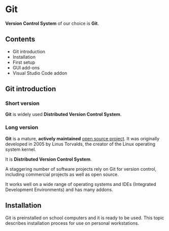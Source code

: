 # Git

**Version Control System** of our choice is **Git**.

## Contents

- Git introduction
- Installation
- First setup
- GUI add-ons
- Visual Studio Code addon

## Git introduction

### Short version

**Git** is widely used **Distributed Version Control System**.

### Long version

**Git** is a mature, **actively maintained** [open source project](https://github.com/git/git). It was originally developed in 2005 by Linus Torvalds, the creator of the Linux operating system kernel.

It is **Distributed Version Control System**.

A staggering number of software projects rely on Git for version control, including commercial projects as well as open source.

It works well on a wide range of operating systems and IDEs (Integrated Development Environments) and has many addons.

## Installation

Git is preinstalled on school computers and it is ready to be used. This topic describes installation process for use on personal workstations.
